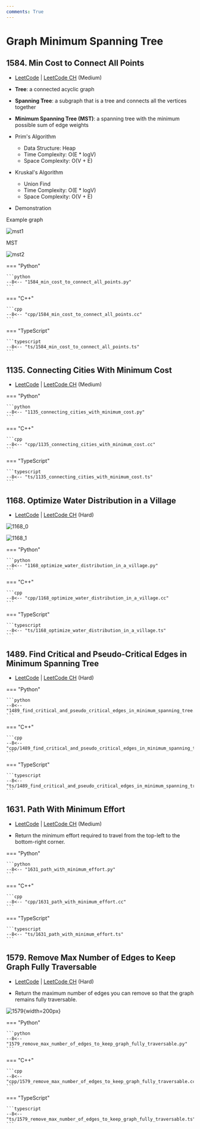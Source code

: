 ```yaml
---
comments: True
---
```


# Graph Minimum Spanning Tree

## 1584. Min Cost to Connect All Points

-  [LeetCode](https://leetcode.com/problems/min-cost-to-connect-all-points/) | [LeetCode CH](https://leetcode.cn/problems/min-cost-to-connect-all-points/) (Medium)

-   **Tree**: a connected acyclic graph
-   **Spanning Tree**: a subgraph that is a tree and connects all the vertices together
-   **Minimum Spanning Tree (MST)**: a spanning tree with the minimum possible sum of edge weights
-   Prim's Algorithm
    -   Data Structure: Heap
    -   Time Complexity: O(E \* logV)
    -   Space Complexity: O(V + E)
-   Kruskal's Algorithm

    -   Union Find
    -   Time Complexity: O(E \* logV)
    -   Space Complexity: O(V + E)

-   Demonstration

Example graph

![mst1](../assets/mst_1.png)

MST

![mst2](../assets/mst_2.png)

=== "Python"

    ```python
    --8<-- "1584_min_cost_to_connect_all_points.py"
    ```

=== "C++"

    ```cpp
    --8<-- "cpp/1584_min_cost_to_connect_all_points.cc"
    ```

=== "TypeScript"

    ```typescript
    --8<-- "ts/1584_min_cost_to_connect_all_points.ts"
    ```

## 1135. Connecting Cities With Minimum Cost

-  [LeetCode](https://leetcode.com/problems/connecting-cities-with-minimum-cost/) | [LeetCode CH](https://leetcode.cn/problems/connecting-cities-with-minimum-cost/) (Medium)

=== "Python"

    ```python
    --8<-- "1135_connecting_cities_with_minimum_cost.py"
    ```

=== "C++"

    ```cpp
    --8<-- "cpp/1135_connecting_cities_with_minimum_cost.cc"
    ```

=== "TypeScript"

    ```typescript
    --8<-- "ts/1135_connecting_cities_with_minimum_cost.ts"
    ```

## 1168. Optimize Water Distribution in a Village

-  [LeetCode](https://leetcode.com/problems/optimize-water-distribution-in-a-village/) | [LeetCode CH](https://leetcode.cn/problems/optimize-water-distribution-in-a-village/) (Hard)

![1168_0](../assets/1168_0.png)

![1168_1](../assets/1168_1.png)

=== "Python"

    ```python
    --8<-- "1168_optimize_water_distribution_in_a_village.py"
    ```

=== "C++"

    ```cpp
    --8<-- "cpp/1168_optimize_water_distribution_in_a_village.cc"
    ```

=== "TypeScript"

    ```typescript
    --8<-- "ts/1168_optimize_water_distribution_in_a_village.ts"
    ```

## 1489. Find Critical and Pseudo-Critical Edges in Minimum Spanning Tree

-  [LeetCode](https://leetcode.com/problems/find-critical-and-pseudo-critical-edges-in-minimum-spanning-tree/) | [LeetCode CH](https://leetcode.cn/problems/find-critical-and-pseudo-critical-edges-in-minimum-spanning-tree/) (Hard)

=== "Python"

    ```python
    --8<-- "1489_find_critical_and_pseudo_critical_edges_in_minimum_spanning_tree.py"
    ```

=== "C++"

    ```cpp
    --8<-- "cpp/1489_find_critical_and_pseudo_critical_edges_in_minimum_spanning_tree.cc"
    ```

=== "TypeScript"

    ```typescript
    --8<-- "ts/1489_find_critical_and_pseudo_critical_edges_in_minimum_spanning_tree.ts"
    ```

## 1631. Path With Minimum Effort

-  [LeetCode](https://leetcode.com/problems/path-with-minimum-effort/) | [LeetCode CH](https://leetcode.cn/problems/path-with-minimum-effort/) (Medium)

-   Return the minimum effort required to travel from the top-left to the bottom-right corner.

=== "Python"

    ```python
    --8<-- "1631_path_with_minimum_effort.py"
    ```

=== "C++"

    ```cpp
    --8<-- "cpp/1631_path_with_minimum_effort.cc"
    ```

=== "TypeScript"

    ```typescript
    --8<-- "ts/1631_path_with_minimum_effort.ts"
    ```

## 1579. Remove Max Number of Edges to Keep Graph Fully Traversable

-  [LeetCode](https://leetcode.com/problems/remove-max-number-of-edges-to-keep-graph-fully-traversable/) | [LeetCode CH](https://leetcode.cn/problems/remove-max-number-of-edges-to-keep-graph-fully-traversable/) (Hard)

-   Return the maximum number of edges you can remove so that the graph remains fully traversable.

![1579](../assets/1579.png){width=200px}

=== "Python"

    ```python
    --8<-- "1579_remove_max_number_of_edges_to_keep_graph_fully_traversable.py"
    ```

=== "C++"

    ```cpp
    --8<-- "cpp/1579_remove_max_number_of_edges_to_keep_graph_fully_traversable.cc"
    ```

=== "TypeScript"

    ```typescript
    --8<-- "ts/1579_remove_max_number_of_edges_to_keep_graph_fully_traversable.ts"
    ```
